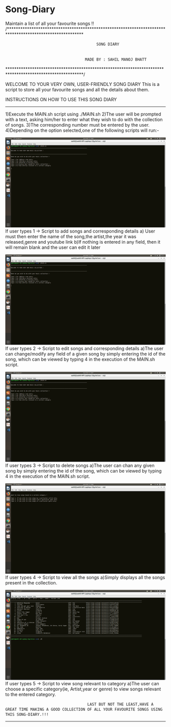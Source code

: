 # Song-Diary
Maintain a list of all your favourite songs !!
/**********************************************************************************************************

                                            SONG DIARY


                                       MADE BY : SAHIL MANOJ BHATT


**********************************************************************************************************/


WELCOME TO YOUR VERY OWN, USER-FRIENDLY SONG DIARY
This is a script to store all your favourite songs and all the details about them.


INSTRUCTIONS ON HOW TO USE THIS SONG DIARY
_____________________________________________


1)Execute the MAIN.sh script using ./MAIN.sh
2)The user will be prompted with a text, asking him/her to enter what they wish to do with the collection of songs.
3)The corresponding number must be entered by the user.
4)Depending on the option selected,one of the following scripts will run:-

![](part1.gif)
                If user types 1 -> Script to add songs and corresponding details
                              a) User must then enter the name of the song,the artist,the year it was released,genre and youtube link
                                b)If nothing is entered in any field, then it will remain blank and the user can edit it later

![](part2.gif)
                If user types 2 -> Script to edit songs and corresponding details
                                a)The user can change/modify any field of a given song by simply entering the id of the song, which can be viewed by typing 4 in the execution of the MAIN.sh script.

![](part3.gif)
                If user types 3 -> Script to delete songs
                                a)The user can chan any given song by simply entering the id of the song, which can be viewed by typing 4 in the execution of the MAIN.sh script.

![](part4.gif)
                If user types 4 -> Script to view all the songs
                                a)Simply displays all the songs present in the collection.

![](part5.gif)
                If user types 5 -> Script to view song relevant to category
                                a)The user can choose a specific category(ie, Artist,year or genre) to view songs relevant to the entered category.




                                        LAST BUT NOT THE LEAST,HAVE A GREAT TIME MAKING A GOOD COLLECTION OF ALL YOUR FAVOURITE SONGS USING THIS SONG-DIARY.!!!






***********************************************************************************************************

